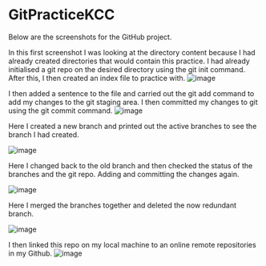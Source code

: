 # GitPracticeKCC
Below are the screenshots for the GitHub project.

In this first screenshot I was looking at the directory content because I had already created directories that would contain this practice. I had already initialised a git repo on the desired directory using the git init command. After this, I then created an index file to practice with.
![image](https://github.com/Alex-Parker1/GitPracticeKCC/assets/139771254/21f69693-b07e-4a87-906c-e12b955b5977)

I then added a sentence to the file and carried out the git add command to add my changes to the git staging area. I then committed my changes to git using the git commit command.
![image](https://github.com/Alex-Parker1/GitPracticeKCC/assets/139771254/653a11b4-6e0a-45f5-92cc-f625778d88eb)

Here I created a new branch and printed out the active branches to see the branch I had created.

![image](https://github.com/Alex-Parker1/GitPracticeKCC/assets/139771254/8977a05a-5f2c-4e17-82cd-b7fb065259e3)

Here I changed back to the old branch and then checked the status of the branches and the git repo. Adding and committing the changes again.

![image](https://github.com/Alex-Parker1/GitPracticeKCC/assets/139771254/c21d6bab-dc8d-4362-8677-c34b8e6f2986)

Here I merged the branches together and deleted the now redundant branch.

![image](https://github.com/Alex-Parker1/GitPracticeKCC/assets/139771254/cd5837b8-6b29-4220-81b4-74a465123efc)

I then linked this repo on my local machine to an online remote repositories in my Github.
![image](https://github.com/Alex-Parker1/GitPracticeKCC/assets/139771254/0b382fdb-7980-4c82-9810-540bdbccd120)
